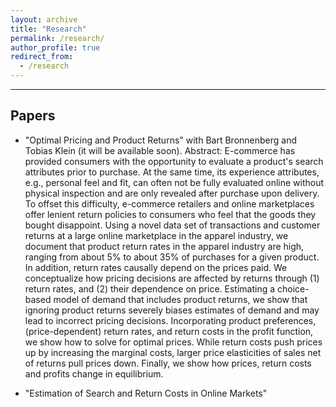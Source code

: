 ```yaml
---
layout: archive
title: "Research"
permalink: /research/
author_profile: true
redirect_from:
  - /research
---
```


<hr>

## Papers
* "Optimal Pricing and Product Returns" with Bart Bronnenberg and Tobias Klein (it will be available soon).
Abstract: E-commerce has provided consumers with the opportunity to evaluate a product's search attributes prior to purchase. At the same time, its experience attributes, e.g., personal feel and fit, can often not be fully evaluated online without physical inspection and are only revealed after purchase upon delivery. To offset this difficulty, e-commerce retailers and online marketplaces offer lenient return policies to consumers who feel that the goods they bought disappoint. Using a novel data set of transactions and customer returns at a large online marketplace in the apparel industry, we document that product return rates in the apparel industry are high, ranging from about 5% to about 35% of purchases for a given product. In addition, return rates causally depend on the prices paid. We conceptualize how pricing decisions are affected by returns through (1) return rates, and (2) their dependence on price. Estimating a choice-based model of demand that includes product returns, we show that ignoring product returns severely biases estimates of demand and may lead to incorrect pricing decisions. Incorporating product preferences, (price-dependent) return rates, and return costs in the profit function, we show how to solve for optimal prices. While return costs push prices up by increasing the marginal costs, larger price elasticities of sales net of returns pull prices down. Finally, we show how prices, return costs and profits change in equilibrium.

* "Estimation of Search and Return Costs in Online Markets" 

